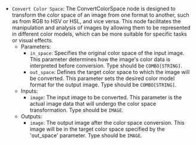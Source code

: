 - `Convert Color Space`: The ConvertColorSpace node is designed to transform the color space of an image from one format to another, such as from RGB to HSV or HSL, and vice versa. This node facilitates the manipulation and analysis of images by allowing them to be represented in different color models, which can be more suitable for specific tasks or visual effects.
    - Parameters:
        - `in_space`: Specifies the original color space of the input image. This parameter determines how the image's color data is interpreted before conversion. Type should be `COMBO[STRING]`.
        - `out_space`: Defines the target color space to which the image will be converted. This parameter sets the desired color model format for the output image. Type should be `COMBO[STRING]`.
    - Inputs:
        - `image`: The input image to be converted. This parameter is the actual image data that will undergo the color space transformation. Type should be `IMAGE`.
    - Outputs:
        - `image`: The output image after the color space conversion. This image will be in the target color space specified by the 'out_space' parameter. Type should be `IMAGE`.
